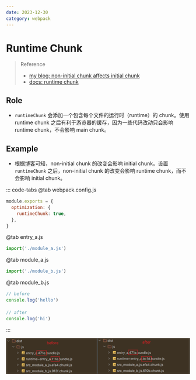 ```yaml
---
date: 2023-12-30
category: webpack
---
```


# Runtime Chunk

> Reference
> - [my blog: non-initial chunk affects initial chunk](/blog/front_end/bundler/webpack/hash/#non-initial-chunk-affects-initial-chunk)
> - [docs: runtime chunk](https://webpack.js.org/configuration/optimization/#optimizationruntimechunk)

## Role

- `runtimeChunk` 会添加一个包含每个文件的运行时（runtime）的 chunk。使用 runtime chunk 之后有利于游览器的缓存，因为一些代码改动只会影响 runtime chunk，不会影响 main chunk。

## Example

- 根据[博客](/blog/front_end/bundler/webpack/hash/#non-initial-chunk-affects-initial-chunk)可知，non-initial chunk 的改变会影响 initial chunk。设置 `runtimeChunk` 之后，non-initial chunk 的改变会影响 runtime chunk，而不会影响 initial chunk。

::: code-tabs
@tab webpack.config.js
```js {3}
module.exports = {
  optimization: {
    runtimeChunk: true,
  },
}
```

@tab entry_a.js
```js
import('./module_a.js')
```

@tab module_a.js
```js
import('./module_b.js')
```

@tab module_b.js
```js
// before
console.log('hello')

// after
console.log('hi')
```
:::

![runtime chunk 的影响](./_images/runtime_chunk_effect.png)
